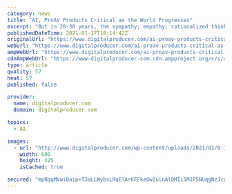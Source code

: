 ```yaml
---
category: news
title: "AI, ProAV Products Critical as the World Progresses"
excerpt: "But in 20-30 years, the sympathy; empathy; rationalized thinking and yes, intelligence we see in movies might get closer, more intuitive and may start to feel “natural.” It is a goal to work toward. Much like humans we are modeling AI after ..."
publishedDateTime: 2021-01-17T18:14:42Z
originalUrl: "https://www.digitalproducer.com/ai-proav-products-critical-as-the-world-progresses/"
webUrl: "https://www.digitalproducer.com/ai-proav-products-critical-as-the-world-progresses/"
ampWebUrl: "https://www.digitalproducer.com/ai-proav-products-critical-as-the-world-progresses/amp/"
cdnAmpWebUrl: "https://www-digitalproducer-com.cdn.ampproject.org/c/s/www.digitalproducer.com/ai-proav-products-critical-as-the-world-progresses/amp/"
type: article
quality: 57
heat: 57
published: false

provider:
  name: digitalproducer.com
  domain: digitalproducer.com

topics:
  - AI

images:
  - url: "http://www.digitalproducer.com/wp-content/uploads/2021/01/0-1.jpg"
    width: 600
    height: 325
    isCached: true

secured: "mpBqqMVwiBaip+T3aLLWybsLRqElArKFEkeOwZulnAlDMIi5M1P5NUqgNzJcuIjG65UojHLHqaKbDuSzK8N9xojpbmugdDMiOTn0xhJDLB8kOkby9kSFcprxHQ7sieORFti7R0XskGAfBRYbbUzyFoEi82i82wUMY3+L38HoC38bIfw0nE6uZLM5c1pHqjaJbK4EvNXHYVIsEAQrwO2Qwy14FtWMyNot2fuRmEL2swpLea9DKPqWQh4GLRIbfF98B4+G3Syd3xtFpAOHUWwD2uYQktEpP4FIdHbX9chS6ii8w8Q1HO/xBz+Qyka+/MDnSb02X8OOZ8EF1ZetBfJOEpSBEmafOOwW2MfVTH3uIJo=;W3UIk+NnWogxi/CEwZBFsA=="
---
```


